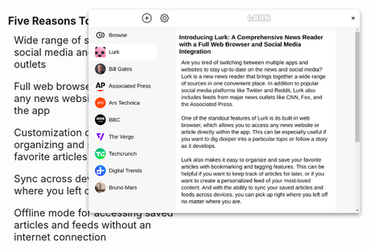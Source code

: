 <style>
    .page-index ~ p img[alt="screenshot"] {
        z-index: 1;
        max-width: calc(100vw - 420px);
        max-height: calc(100vh - 140px);
        box-shadow: 0 4px 8px rgba(0,0,0,0.4);
        border-radius: 8px;
        border-bottom-right-radius: 0;
        position: absolute;
        right: 20px;
        top: calc(var(--release-notification-height) + 70px);
        transition: top 0.3s ease-in-out;
    }
    .page-index ~ h2 {
        padding-left: 12px;
        margin: 24px 0 0;
    }
    .page-index ~ ul {
        max-width: 320px;
    }
    .page-index ~ ul li {
        margin-bottom: 20px;
        font-size: 20px;
        list-style-type: none;
    }
</style>

<div class="page-index"></div>

![screenshot](images/screenshot.png)

## Five Reasons To Love Lurk

- Wide range of sources, including social media and major news outlets
- Full web browser for accessing any news website or article within the app
- Customization options for organizing and saving your favorite articles
- Sync across devices to pick up where you left off on any device
- Offline mode for accessing saved articles and feeds without an internet connection
